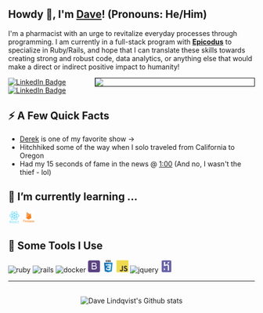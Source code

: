 <h2>Howdy 👋, I'm <a href="https://dqveha.github.io/portfolio_2021/">Dave</a>! (Pronouns: He/Him)</h2>
<p align="left">I'm a pharmacist with an urge to revitalize everyday processes through programming. I am currently in a full-stack program with <strong><a href="https://www.epicodus.com/">Epicodus</a></strong> to specialize in Ruby/Rails, and hope that I can translate these skills towards creating strong and robust code, data analytics, or anything else that would make a direct or indirect positive impact to humanity!</p>

<a href="https://www.netflix.com/title/70258489"><img align="right" style="margin-left: 1rem; border: 1px solid black; " src="https://64.media.tumblr.com/0b789ca052b8937be1f4262f7e5b45db/tumblr_mtdxsz8fI71qiefi8o1_1280.jpg" width="325px"/></a>

<a href="https://dqveha.github.io/portfolio_2021/"><img src="https://img.shields.io/badge/%40-portfolio-important?style=flat-square&amp;" alt="LinkedIn Badge"></a>
<a href="https://www.linkedin.com/in/dqve/"><img src="https://img.shields.io/badge/-@dqve-0077B5?style=flat-square&amp;labelColor=0077B5&amp;logo=LinkedIn&amp;link=https://www.linkedin.com/in/dqve/" alt="LinkedIn Badge"></a>
<h2>⚡️ A Few Quick Facts</h2>
<ul>
  <li><a href="https://www.netflix.com/title/70258489">Derek</a> is one of my favorite show →</li>
  <li>Hitchhiked some of the way when I solo traveled from California to Oregon</li>
  <li>Had my 15 seconds of fame in the news @ <a href="https://www.kgw.com/article/news/thief-ransacks-portland-womans-home-while-shes-at-funeral/283-532714967">1:00</a> (And no, I wasn't the thief - lol)</li>
</ul>


<h2>🌱 I’m currently learning ...</h2>
<p>
<img src="https://raw.githubusercontent.com/devicons/devicon/master/icons/react/react-original-wordmark.svg" alt="react" width="25" height="25" />
<img src="https://raw.githubusercontent.com/devicons/devicon/master/icons/firebase/firebase-plain-wordmark.svg" alt="firebase" width="25" height="25" />
</p>

<h2>🚀 Some Tools I Use</h2>
<p>
<img src="https://raw.githubusercontent.com/devicons/devicon/master/icons/ruby/
ruby-original-wordmark.svg " alt="ruby" width="25" height="25" />
<img src="https://raw.githubusercontent.com/devicons/devicon/master/icons/rails/
rails-original-wordmark.svg " alt="rails" width="25" height="25" />
<img src="https://raw.githubusercontent.com/devicons/devicon/master/icons/docker/
docker-original-wordmark.svg " alt="docker" width="25" height="25" />
<img src="https://raw.githubusercontent.com/devicons/devicon/master/icons/bootstrap/bootstrap-plain.svg" alt="bootstrap" width="25" height="25" />
<img src="https://raw.githubusercontent.com/devicons/devicon/master/icons/css3/css3-original-wordmark.svg" alt="css3" width="25" height="25" />
<img src="https://raw.githubusercontent.com/devicons/devicon/master/icons/javascript/javascript-original.svg" alt="javascript" width="25" height="25" />
<img src="https://raw.githubusercontent.com/devicons/devicon/master/icons/jquery/
jquery-original-wordmark.svg " alt="jquery" width="25" height="25" />
<img src="https://raw.githubusercontent.com/devicons/devicon/master/icons/heroku/heroku-plain.svg" alt="heroku" width="25" height="25" />
</p>

---
<br>
<div align="center">
<img src="https://github-readme-stats.vercel.app/api?username=dqveha&hide=stars&show_icons=true&theme=onedark" alt="Dave Lindqvist's Github stats">
</div>
